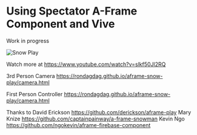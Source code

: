 # Using Spectator A-Frame Component and Vive

Work in progress

![Snow Play](https://rondagdag.github.io/aframe-snow-play/snowplay.gif)

Watch more at
https://www.youtube.com/watch?v=slkf50Jl2RQ

3rd Person Camera
https://rondagdag.github.io/aframe-snow-play/camera.html

First Person Controller
https://rondagdag.github.io/aframe-snow-play/camera.html


Thanks to David Erickson https://github.com/derickson/aframe-play
Mary Knize https://github.com/captainpainway/a-frame-snowman
Kevin Ngo https://github.com/ngokevin/aframe-firebase-component
